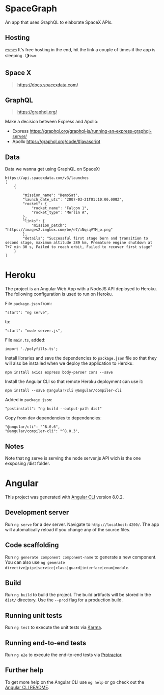 # SpaceGraph

An app that uses GraphQL to elaborate SpaceX APIs.

## Hosting
💵💷💴 It's free hosting in the end, hit the link a couple of times if the app is sleeping. 🌖⭐💤

## Space X
> https://docs.spacexdata.com/
 

## GraphQL
> https://graphql.org/

Make a decision between Express and Apollo:

* Express https://graphql.org/graphql-js/running-an-express-graphql-server/
* Apollo https://graphql.org/code/#javascript

## Data

Data we wanna get using GraphQL on SpaceX:

```
https://api.spacexdata.com/v3/launches
[
    {

        "mission_name": "DemoSat",
        "launch_date_utc": "2007-03-21T01:10:00.000Z",
        "rocket": {
            "rocket_name": "Falcon 1",
            "rocket_type": "Merlin A",
        },
        "links": {
            "mission_patch": "https://images2.imgbox.com/be/e7/iNqsqVYM_o.png"
        },
        "details": "Successful first stage burn and transition to second stage, maximum altitude 289 km, Premature engine shutdown at T+7 min 30 s, Failed to reach orbit, Failed to recover first stage"
    }
]
```

# Heroku

The project is an Angular Web App with a NodeJS API deployed to Heroku.
The following configuration is used to run on Heroku.

File `package.json` from:
```
"start": "ng serve",
```
to:
```
"start": "node server.js",
```

File `main.ts`, added:
```
import './polyfills.ts';
```

Install libraries and save the dependencies to `package.json` file so that they will also be installed when we deploy the application to Heroku:
```
npm install axios express body-parser cors --save
```

Install the Angular CLI so that remote Heroku deployment can use it:
```
npm install --save @angular/cli @angular/compiler-cli
```

Added in `package.json`:
```
"postinstall": "ng build --output-path dist"
```

Copy from dev dependencies to dependencies:
```
"@angular/cli": "^8.0.6",
"@angular/compiler-cli": "^8.0.3",
```

## Notes
Note that ng serve is serving the node server.js API wich is the one exsposing /dist folder.

# Angular

This project was generated with [Angular CLI](https://github.com/angular/angular-cli) version 8.0.2.

## Development server

Run `ng serve` for a dev server. Navigate to `http://localhost:4200/`. The app will automatically reload if you change any of the source files.

## Code scaffolding

Run `ng generate component component-name` to generate a new component. You can also use `ng generate directive|pipe|service|class|guard|interface|enum|module`.

## Build

Run `ng build` to build the project. The build artifacts will be stored in the `dist/` directory. Use the `--prod` flag for a production build.

## Running unit tests

Run `ng test` to execute the unit tests via [Karma](https://karma-runner.github.io).

## Running end-to-end tests

Run `ng e2e` to execute the end-to-end tests via [Protractor](http://www.protractortest.org/).

## Further help

To get more help on the Angular CLI use `ng help` or go check out the [Angular CLI README](https://github.com/angular/angular-cli/blob/master/README.md).
